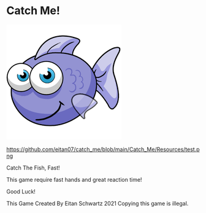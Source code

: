 # Catch Me!

![alt text](https://github.com/eitan07/catch_me/blob/main/Catch_Me/Resources/test.png?raw=true)


https://github.com/eitan07/catch_me/blob/main/Catch_Me/Resources/test.png


Catch The Fish, Fast!

This game require fast hands and great reaction time!

Good Luck!







This Game Created By Eitan Schwartz 2021
Copying this game is illegal.
